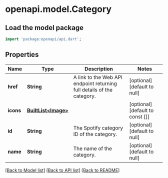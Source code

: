 # openapi.model.Category

## Load the model package
```dart
import 'package:openapi/api.dart';
```

## Properties
Name | Type | Description | Notes
------------ | ------------- | ------------- | -------------
**href** | **String** | A link to the Web API endpoint returning full details of the category. | [optional] [default to null]
**icons** | [**BuiltList&lt;Image&gt;**](Image.md) |  | [optional] [default to const []]
**id** | **String** | The Spotify category ID of the category. | [optional] [default to null]
**name** | **String** | The name of the category. | [optional] [default to null]

[[Back to Model list]](../README.md#documentation-for-models) [[Back to API list]](../README.md#documentation-for-api-endpoints) [[Back to README]](../README.md)


